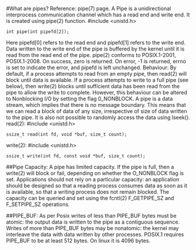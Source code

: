 #What are pipes?
Reference: pipe(7) page. 
A Pipe is a unidirectional interprocess communication channel which has a read end and write end. It is created using pipe(2) function.
    #include <unistd.h>

    int pipe(int pipefd[2]);

Here pipefd[0] refers to the read end and pipefd[1] refers to the write end. Data written to the write end of the pipe is buffered by the kernel until it is read from the read end of the pipe. pipe(2) conforms to POSIX.1-2001, POSIX.1-2008.
On success, zero is returned.  On error, -1 is returned, errno is set to indicate the error, and pipefd is left unchanged.
Behaviour: By default, if a process attempts to read from an empty pipe, then read(2) will block until data is available.  If a process attempts to write to a full pipe (see below), then write(2) blocks until sufficient data has been read from the pipe to allow the write to complete. However, this behaviour can be altered to Nonblocking I/O by setting the flag 0_NONBLOCK.
A pipe is a data stream, which implies that there is no message boundary. This means that we can read a block of data of any size, irrespective of size of data written to the pipe. It is also not possible to randomly access the data using lseek().
read(2):
    #include <unistd.h>

    ssize_t read(int fd, void *buf, size_t count);

write(2):
    #include <unistd.h>

    ssize_t write(int fd, const void *buf, size_t count);

##Pipe Capacity:
A pipe has limited capacity. If the pipe is full, then a write(2) will block or fail, depending on whether the O_NONBLOCK flag is set. Applications should not rely on a particular capacity: an application should be designed so that a reading process consumes data as soon as it is available, so that a writing process does not remain blocked.
The capacity can be queried and set using the fcntl(2) F_GETPIPE_SZ and F_SETPIPE_SZ operations.

##PIPE_BUF:
As per Posix  writes of less than PIPE_BUF bytes must be atomic: the output data is written to the pipe as a contiguous sequence.  Writes of more than PIPE_BUF bytes may be nonatomic: the kernel may interleave the data with data written by other processes.  POSIX.1 requires PIPE_BUF to be at least 512 bytes. On linux it is 4096 bytes.
